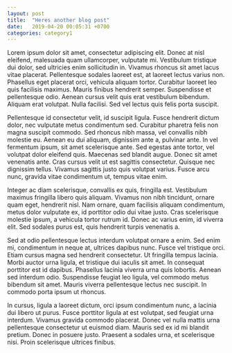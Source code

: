 ```yaml
---
layout: post
title:  "Heres another blog post"
date:   2019-04-20 00:05:31 +0700
categories: category1
---
```


Lorem ipsum dolor sit amet, consectetur adipiscing elit. Donec at nisl eleifend, malesuada quam ullamcorper, vulputate mi. Vestibulum tristique dui dolor, sed ultricies enim sollicitudin in. Vivamus rhoncus sit amet lacus vitae placerat. Pellentesque sodales laoreet est, at laoreet lectus varius non. Phasellus eget placerat orci, vehicula aliquam tortor. Curabitur laoreet leo quis facilisis maximus. Mauris finibus hendrerit semper. Suspendisse et pellentesque odio. Aenean cursus velit quis erat vestibulum bibendum. Aliquam erat volutpat. Nulla facilisi. Sed vel lectus quis felis porta suscipit.

Pellentesque id consectetur velit, id suscipit ligula. Fusce hendrerit dictum dolor, nec vulputate metus condimentum sed. Curabitur pharetra felis non magna suscipit commodo. Sed rhoncus nibh massa, vel convallis nibh molestie eu. Aenean eu dui aliquam, dignissim ante a, pulvinar ante. In vel fermentum ipsum, sit amet scelerisque ante. Sed egestas ante tortor, vel volutpat dolor eleifend quis. Maecenas sed blandit augue. Donec sit amet venenatis ante. Cras cursus velit ut est sagittis consectetur. Quisque nec dignissim tellus. Vivamus sagittis justo quis volutpat varius. Fusce arcu nunc, gravida vitae condimentum ut, tempus vitae enim.

Integer ac diam scelerisque, convallis ex quis, fringilla est. Vestibulum maximus fringilla libero quis aliquam. Vivamus non nibh tincidunt, ornare quam eget, hendrerit nisl. Nam ornare, quam facilisis aliquam condimentum, metus dolor vulputate ex, id porttitor odio dui vitae justo. Cras scelerisque molestie ipsum, a vehicula tortor rutrum id. Donec ac varius enim, id viverra elit. Sed sodales purus est, quis hendrerit turpis venenatis a.

Sed at odio pellentesque lectus interdum volutpat ornare a enim. Sed enim mi, condimentum in neque at, ultrices dapibus nunc. Fusce vel tristique orci. Etiam cursus magna sed hendrerit consectetur. Ut fringilla tempus lacinia. Morbi auctor urna ligula, et tristique dui iaculis sit amet. In consequat porttitor est id dapibus. Phasellus lacinia viverra urna quis lobortis. Aenean sed interdum odio. Suspendisse feugiat leo ligula, vel commodo metus bibendum sit amet. Mauris viverra pellentesque lectus nec suscipit. In commodo porta ipsum ut rhoncus.

In cursus, ligula a laoreet dictum, orci ipsum condimentum nunc, a lacinia dui libero ut purus. Fusce porttitor ligula at est volutpat, sed feugiat urna interdum. Vivamus gravida commodo placerat. Donec vel nulla mattis urna pellentesque consectetur ut euismod diam. Mauris sed ex id mi blandit pretium. Donec in posuere justo. Praesent a sodales urna, et scelerisque nisi. Proin scelerisque ultrices finibus.
